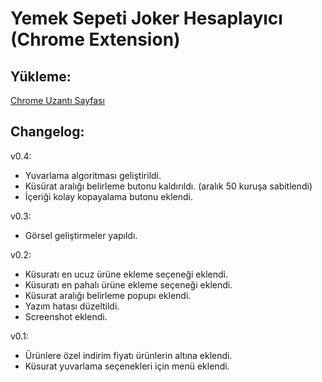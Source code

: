 Yemek Sepeti Joker Hesaplayıcı (Chrome Extension)
============

Yükleme:
-------
[Chrome Uzantı Sayfası](https://chrome.google.com/webstore/detail/yemek-sepeti-joker-hesapl/lnalaimhopocnmenjmlpdopkmgakkknh)

Changelog:
-------
v0.4:
- Yuvarlama algoritması geliştirildi.
- Küsürat aralığı belirleme butonu kaldırıldı. (aralık 50 kuruşa sabitlendi)
- İçeriği kolay kopayalama butonu eklendi.

v0.3:
- Görsel geliştirmeler yapıldı.

v0.2:
- Küsuratı en ucuz ürüne ekleme seçeneği eklendi.
- Küsuratı en pahalı ürüne ekleme seçeneği eklendi.
- Küsurat aralığı belirleme popupı eklendi.
- Yazım hatası düzeltildi.
- Screenshot eklendi.

v0.1:
- Ürünlere özel indirim fiyatı ürünlerin altına eklendi.
- Küsurat yuvarlama seçenekleri için menü eklendi.